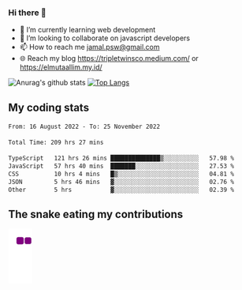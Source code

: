 ### Hi there 👋

<!--
**padepokanpenguin/padepokanpenguin** is a ✨ _special_ ✨ repository because its `README.md` (this file) appears on your GitHub profile.
-->

- 🌱 I’m currently learning  web development
- 👯 I’m looking to collaborate on javascript developers
- 📫 How to reach me jamal.psw@gmail.com
- 🌐 Reach my blog https://tripletwinsco.medium.com/ or https://elmutaallim.my.id/

![Anurag's github stats](https://github-readme-stats.vercel.app/api?username=padepokanpenguin&count_private=true&disable_animations=false&show_icons=true&theme=default)
[![Top Langs](https://github-readme-stats.vercel.app/api/top-langs/?username=padepokanpenguin&theme=default&layout=compact)](https://github.com/padepokanpenguin)

## My coding stats

<!--START_SECTION:waka-->

```text
From: 16 August 2022 - To: 25 November 2022

Total Time: 209 hrs 27 mins

TypeScript   121 hrs 26 mins ██████████████▒░░░░░░░░░░   57.98 %
JavaScript   57 hrs 40 mins  ███████░░░░░░░░░░░░░░░░░░   27.53 %
CSS          10 hrs 4 mins   █▒░░░░░░░░░░░░░░░░░░░░░░░   04.81 %
JSON         5 hrs 46 mins   ▓░░░░░░░░░░░░░░░░░░░░░░░░   02.76 %
Other        5 hrs           ▓░░░░░░░░░░░░░░░░░░░░░░░░   02.39 %
```

<!--END_SECTION:waka-->


## The snake eating my contributions
![snake gif](https://github.com/padepokanpenguin/padepokanpenguin/blob/output/github-contribution-grid-snake.gif)
